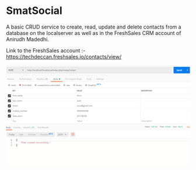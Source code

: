 # SmatSocial

A basic CRUD service to create, read, update and delete contacts from a database on the localserver as well as in the FreshSales CRM account of Anirudh Madedhi. 

Link to the FreshSales account :- https://techdeccan.freshsales.io/contacts/view/

![Adding a new Contact into the Database](https://github.com/AnirudhMadedhi/SmatSocial/blob/master/user_guide/_images/First.png)


